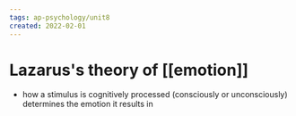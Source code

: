 ```yaml
---
tags: ap-psychology/unit8 
created: 2022-02-01
---
```


# Lazarus's theory of [[emotion]]

- how a stimulus is cognitively processed (consciously or unconsciously) determines the emotion it results in 
